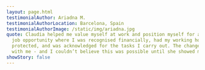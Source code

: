 ```yaml
---
layout: page.html
testimonialAuthor: Ariadna M.
testimonialAuthorLocation: Barcelona, Spain
testimonialAuthorImage: /static/img/ariadna.jpg
quote: Claudia helped me value myself at work and position myself for a better
  job opportunity where I was recognised financially, had my working hours
  protected, and was acknowledged for the tasks I carry out. The change started
  with me - and I couldn’t believe this was possible until she showed me how.
showStory: false
---
```

